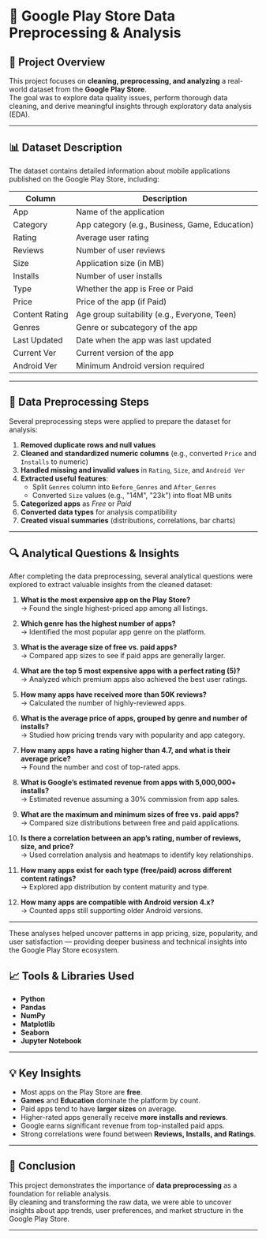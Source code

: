 # 📱 Google Play Store Data Preprocessing & Analysis

## 🧩 Project Overview
This project focuses on **cleaning, preprocessing, and analyzing** a real-world dataset from the **Google Play Store**.  
The goal was to explore data quality issues, perform thorough data cleaning, and derive meaningful insights through exploratory data analysis (EDA).

---

## 📊 Dataset Description
The dataset contains detailed information about mobile applications published on the Google Play Store, including:

| Column | Description |
|--------|--------------|
| App | Name of the application |
| Category | App category (e.g., Business, Game, Education) |
| Rating | Average user rating |
| Reviews | Number of user reviews |
| Size | Application size (in MB) |
| Installs | Number of user installs |
| Type | Whether the app is Free or Paid |
| Price | Price of the app (if Paid) |
| Content Rating | Age group suitability (e.g., Everyone, Teen) |
| Genres | Genre or subcategory of the app |
| Last Updated | Date when the app was last updated |
| Current Ver | Current version of the app |
| Android Ver | Minimum Android version required |

---

## 🧼 Data Preprocessing Steps
Several preprocessing steps were applied to prepare the dataset for analysis:

1. **Removed duplicate rows and null values**
2. **Cleaned and standardized numeric columns** (e.g., converted `Price` and `Installs` to numeric)
3. **Handled missing and invalid values** in `Rating`, `Size`, and `Android Ver`
4. **Extracted useful features**:
   - Split `Genres` column into `Before_Genres` and `After_Genres`
   - Converted `Size` values (e.g., "14M", "23k") into float MB units
5. **Categorized apps** as *Free* or *Paid*
6. **Converted data types** for analysis compatibility
7. **Created visual summaries** (distributions, correlations, bar charts)

---

## 🔍 Analytical Questions & Insights

After completing the data preprocessing, several analytical questions were explored to extract valuable insights from the cleaned dataset:

1. **What is the most expensive app on the Play Store?**  
   → Found the single highest-priced app among all listings.

2. **Which genre has the highest number of apps?**  
   → Identified the most popular app genre on the platform.

3. **What is the average size of free vs. paid apps?**  
   → Compared app sizes to see if paid apps are generally larger.

4. **What are the top 5 most expensive apps with a perfect rating (5)?**  
   → Analyzed which premium apps also achieved the best user ratings.

5. **How many apps have received more than 50K reviews?**  
   → Calculated the number of highly-reviewed apps.

6. **What is the average price of apps, grouped by genre and number of installs?**  
   → Studied how pricing trends vary with popularity and app category.

7. **How many apps have a rating higher than 4.7, and what is their average price?**  
   → Found the number and cost of top-rated apps.

8. **What is Google’s estimated revenue from apps with 5,000,000+ installs?**  
   → Estimated revenue assuming a 30% commission from app sales.

9. **What are the maximum and minimum sizes of free vs. paid apps?**  
   → Compared size distributions between free and paid applications.

10. **Is there a correlation between an app’s rating, number of reviews, size, and price?**  
    → Used correlation analysis and heatmaps to identify key relationships.

11. **How many apps exist for each type (free/paid) across different content ratings?**  
    → Explored app distribution by content maturity and type.

12. **How many apps are compatible with Android version 4.x?**  
    → Counted apps still supporting older Android versions.

---

These analyses helped uncover patterns in app pricing, size, popularity, and user satisfaction — providing deeper business and technical insights into the Google Play Store ecosystem.


## 📈 Tools & Libraries Used
- **Python**
- **Pandas**
- **NumPy**
- **Matplotlib**
- **Seaborn**
- **Jupyter Notebook**

---

## 💡 Key Insights
- Most apps on the Play Store are **free**.  
- **Games** and **Education** dominate the platform by count.  
- Paid apps tend to have **larger sizes** on average.  
- Higher-rated apps generally receive **more installs and reviews**.  
- Google earns significant revenue from top-installed paid apps.  
- Strong correlations were found between **Reviews, Installs, and Ratings**.

---

## 🏁 Conclusion
This project demonstrates the importance of **data preprocessing** as a foundation for reliable analysis.  
By cleaning and transforming the raw data, we were able to uncover insights about app trends, user preferences, and market structure in the Google Play Store.

---
